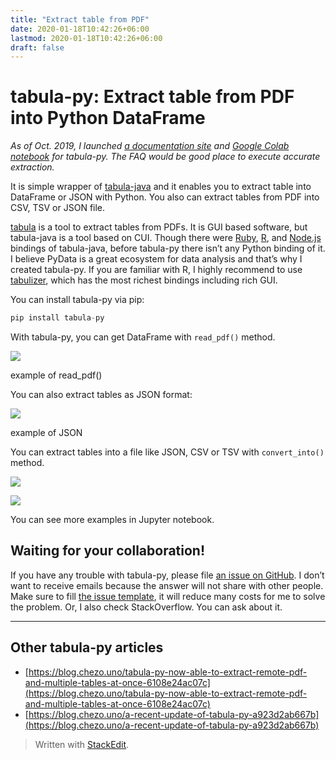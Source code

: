 ```yaml
---
title: "Extract table from PDF"
date: 2020-01-18T10:42:26+06:00
lastmod: 2020-01-18T10:42:26+06:00
draft: false
---
```


tabula-py: Extract table from PDF into Python DataFrame
===

_As of Oct. 2019, I launched_ [_a documentation site_](https://tabula-py.readthedocs.io/en/latest/) _and_ [_Google Colab notebook_](https://colab.research.google.com/github/chezou/tabula-py/blob/master/examples/tabula_example.ipynb) _for tabula-py. The FAQ would be good place to execute accurate extraction._


It is simple wrapper of  [tabula-java](https://github.com/tabulapdf/tabula-java)  and it enables you to extract table into DataFrame or JSON with Python. You also can extract tables from PDF into CSV, TSV or JSON file.

[tabula](http://tabula.technology/)  is a tool to extract tables from PDFs. It is GUI based software, but tabula-java is a tool based on CUI. Though there were  [Ruby](http://github.com/tabulapdf/tabula-extractor),  [R](https://github.com/leeper/tabulizer), and  [Node.js](https://github.com/ezodude/tabula-js)  bindings of tabula-java, before tabula-py there isn’t any Python binding of it. I believe PyData is a great ecosystem for data analysis and that’s why I created tabula-py. If you are familiar with R, I highly recommend to use  [tabulizer](https://github.com/leeper/tabulizer), which has the most richest bindings including rich GUI.

You can install tabula-py via pip:
```py
pip install tabula-py
```
With tabula-py, you can get DataFrame with  `read_pdf()`  method.


![](https://miro.medium.com/max/1356/1*w0uPTg2qfvBbmHYEYxqjYw.png)

example of read_pdf()

You can also extract tables as JSON format:

![](https://miro.medium.com/max/1656/1*wtSMgtCmBgy15PdP6Lq_jQ.png)

example of JSON

You can extract tables into a file like JSON, CSV or TSV with  `convert_into()`  method.

![](https://miro.medium.com/max/1884/1*tLQ2aqjM_zD_Ls6qNY6E0g.png)


![](https://miro.medium.com/max/2108/1*ir9O2abAz1emEUdVqiwT0Q.png)

You can see more examples in Jupyter notebook.





## Waiting for your collaboration!

If you have any trouble with tabula-py, please file  [an issue on GitHub](https://github.com/chezou/tabula-py/issues). I don’t want to receive emails because the answer will not share with other people. Make sure to fill [the issue template](https://github.com/chezou/tabula-py/blob/master/.github/ISSUE_TEMPLATE.md), it will reduce many costs for me to solve the problem. Or, I also check StackOverflow. You can ask about it.

----------

## Other tabula-py articles

-   [https://blog.chezo.uno/tabula-py-now-able-to-extract-remote-pdf-and-multiple-tables-at-once-6108e24ac07c](https://blog.chezo.uno/tabula-py-now-able-to-extract-remote-pdf-and-multiple-tables-at-once-6108e24ac07c)
-   [https://blog.chezo.uno/a-recent-update-of-tabula-py-a923d2ab667b](https://blog.chezo.uno/a-recent-update-of-tabula-py-a923d2ab667b)

> Written with [StackEdit](https://stackedit.io/).